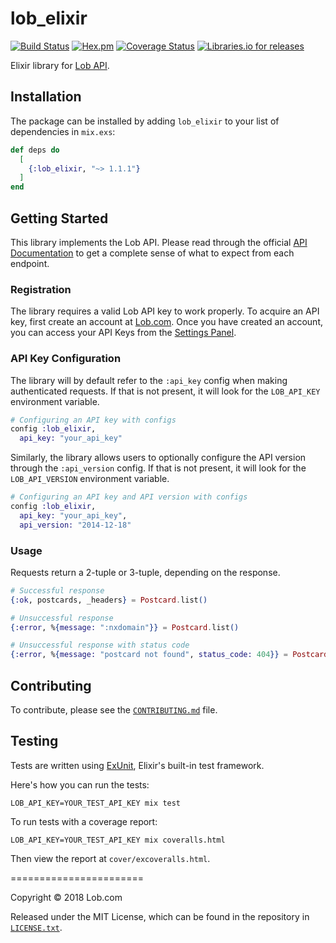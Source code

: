 # lob_elixir

[![Build Status](https://travis-ci.org/lob/lob-elixir.svg?branch=master)](https://travis-ci.org/lob/lob-elixir)
[![Hex.pm](https://img.shields.io/hexpm/v/lob_elixir.svg)](https://hex.pm/packages/lob_elixir)
[![Coverage Status](https://coveralls.io/repos/github/lob/lob-elixir/badge.svg?branch=master)](https://coveralls.io/github/lob/lob-elixir?branch=master)
[![Libraries.io for releases](https://img.shields.io/librariesio/release/hex/lob_elixir.svg)](https://libraries.io/hex/lob_elixir)

Elixir library for [Lob API](https://lob.com/).

## Installation

The package can be installed by adding `lob_elixir` to your list of dependencies in `mix.exs`:

```elixir
def deps do
  [
    {:lob_elixir, "~> 1.1.1"}
  ]
end
```

## Getting Started

This library implements the Lob API. Please read through the official [API Documentation](#api-documentation) to get a complete sense of what to expect from each endpoint.

### Registration

The library requires a valid Lob API key to work properly. To acquire an API key, first create an account at [Lob.com](https://dashboard.lob.com/#/register). Once you have created an account, you can access your API Keys from the [Settings Panel](https://dashboard.lob.com/#/settings).

### API Key Configuration
 The library will by default refer to the `:api_key` config when making authenticated requests. If that is not present, it will look for the `LOB_API_KEY` environment variable.

```elixir
# Configuring an API key with configs
config :lob_elixir,
  api_key: "your_api_key"
```

Similarly, the library allows users to optionally configure the API version through the `:api_version` config. If that is not present, it will look for the `LOB_API_VERSION` environment variable.

```elixir
# Configuring an API key and API version with configs
config :lob_elixir,
  api_key: "your_api_key",
  api_version: "2014-12-18"
```

### Usage

Requests return a 2-tuple or 3-tuple, depending on the response.

```elixir
# Successful response
{:ok, postcards, _headers} = Postcard.list()

# Unsuccessful response
{:error, %{message: ":nxdomain"}} = Postcard.list()

# Unsuccessful response with status code
{:error, %{message: "postcard not found", status_code: 404}} = Postcard.retrieve('nonexistent_resource')
```

## Contributing

To contribute, please see the [`CONTRIBUTING.md`](CONTRIBUTING.md) file.

## Testing

Tests are written using [ExUnit](https://hexdocs.pm/ex_unit/ExUnit.html), Elixir's built-in test framework.

Here's how you can run the tests:

    LOB_API_KEY=YOUR_TEST_API_KEY mix test

To run tests with a coverage report:

    LOB_API_KEY=YOUR_TEST_API_KEY mix coveralls.html

Then view the report at `cover/excoveralls.html`.

=======================

Copyright &copy; 2018 Lob.com

Released under the MIT License, which can be found in the repository in [`LICENSE.txt`](LICENSE.txt).
